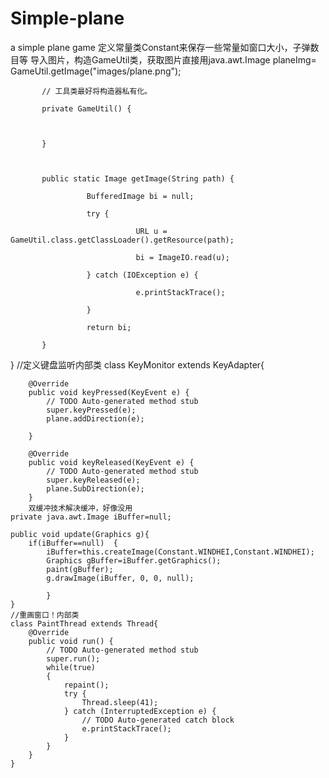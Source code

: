 # Simple-plane
a simple plane game
定义常量类Constant来保存一些常量如窗口大小，子弹数目等
导入图片，构造GameUtil类，获取图片直接用java.awt.Image planeImg= GameUtil.getImage("images/plane.png");


           // 工具类最好将构造器私有化。

           private GameUtil() {

          

           }

 

           public static Image getImage(String path) {

                     BufferedImage bi = null;

                     try {

                                URL u = GameUtil.class.getClassLoader().getResource(path);

                                bi = ImageIO.read(u);

                     } catch (IOException e) {

                                e.printStackTrace();

                     }

                     return bi;

           }

}
//定义键盘监听内部类
	class KeyMonitor extends KeyAdapter{

		@Override
		public void keyPressed(KeyEvent e) {
			// TODO Auto-generated method stub
			super.keyPressed(e);
			plane.addDirection(e);
			
		}

		@Override
		public void keyReleased(KeyEvent e) {
			// TODO Auto-generated method stub
			super.keyReleased(e);
			plane.SubDirection(e);
		}
		双缓冲技术解决缓冲，好像没用
	private java.awt.Image iBuffer=null;
	
	public void update(Graphics g){  
		if(iBuffer==null)  { 
			iBuffer=this.createImage(Constant.WINDHEI,Constant.WINDHEI); 
			Graphics gBuffer=iBuffer.getGraphics();  
			paint(gBuffer);
			g.drawImage(iBuffer, 0, 0, null);
			
			}     
	}
	//重画窗口！内部类	
	class PaintThread extends Thread{
		@Override
		public void run() {
			// TODO Auto-generated method stub
			super.run();
			while(true)
			{
				repaint();
				try {
					Thread.sleep(41);
				} catch (InterruptedException e) {
					// TODO Auto-generated catch block
					e.printStackTrace();
				}
			}
		}
	}
